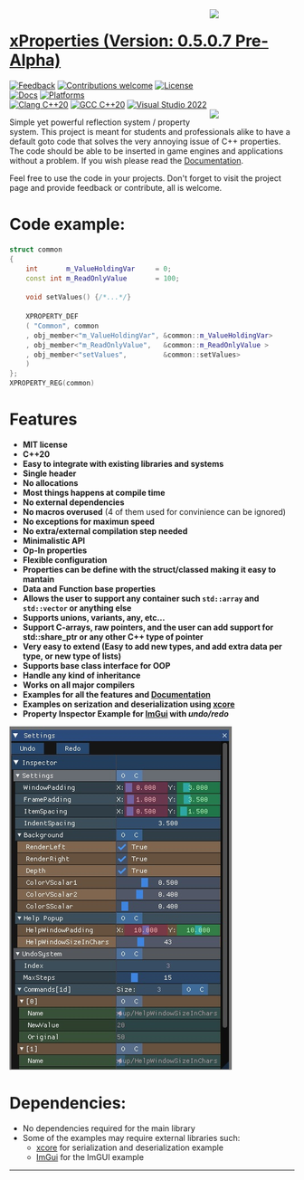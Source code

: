 <img src="https://i.imgur.com/GfJb3sQ.jpg" align="right" width="150px" />

# [xProperties (Version: 0.5.0.7 Pre-Alpha)](https://github.com/LIONant-depot/xproperty)

[             ![Feedback](https://img.shields.io/badge/feedback-welcome-brightgreen.svg)](https://gitlab.com/LIONant/properties/issues)
[![Contributions welcome](https://img.shields.io/badge/contributions-welcome-brightgreen.svg)](https://gitlab.com/LIONant/properties)
[              ![License](https://img.shields.io/badge/license-MIT-blue.svg)](https://opensource.org/licenses/MIT)
<br>
[            ![Docs](https://img.shields.io/badge/docs-ready-brightgreen.svg)](https://gitlab.com/LIONant/properties/blob/master/docs/Documentation.md)
[            ![Platforms](https://img.shields.io/badge/Platforms-All%20Supported-blue.svg)]()
<br>
[          ![Clang C++20](https://img.shields.io/badge/clang%20C%2B%2B20-compatible-brightgreen.svg)]()
[            ![GCC C++20](https://img.shields.io/badge/gcc%20C%2B%2B20-compatible-brightgreen.svg)]()
[   ![Visual Studio 2022](https://img.shields.io/badge/Visual%20Studio%202022-compatible-brightgreen.svg)](https://github.com/LIONant-depot/xproperty/blob/master/documentation/Documentation.md)
<br><img src="https://i.imgur.com/9a5d2ee.png" align="right" width="150px" />


Simple yet powerful reflection system / property system. This project is meant for students and professionals alike to have 
a default goto code that solves the very annoying issue of C++ properties. The code should be able to be inserted in game engines 
and applications without a problem. If you wish please read the
[Documentation](documentation/Main.md). 

Feel free to use the code in your projects. Don't forget to visit the project page and provide feedback or contribute, all is welcome.

# Code example:

```cpp
struct common
{
    int       m_ValueHoldingVar     = 0;
    const int m_ReadOnlyValue       = 100;  

    void setValues() {/*...*/}

    XPROPERTY_DEF
    ( "Common", common
    , obj_member<"m_ValueHoldingVar", &common::m_ValueHoldingVar>
    , obj_member<"m_ReadOnlyValue",   &common::m_ReadOnlyValue >
    , obj_member<"setValues",         &common::setValues>
    )
};
XPROPERTY_REG(common)
```

# Features
* **MIT license**
* **C++20**
* **Easy to integrate with existing libraries and systems**
* **Single header**
* **No allocations**
* **Most things happens at compile time**
* **No external dependencies**
* **No macros overused** (4 of them used for convinience can be ignored)
* **No exceptions for maximun speed**
* **No extra/external compilation step needed** 
* **Minimalistic API**
* **Op-In properties**
* **Flexible configuration**
* **Properties can be define with the struct/classed making it easy to mantain**
* **Data and Function base properties**
* **Allows the user to support any container such `std::array` and `std::vector` or anything else**
* **Supports unions, variants, any, etc...**
* **Support C-arrays, raw pointers, and the user can add support for std::share_ptr or any other C++ type of pointer**
* **Very easy to extend (Easy to add new types, and add extra data per type, or new type of lists)**
* **Supports base class interface for OOP**
* **Handle any kind of inheritance**
* **Works on all major compilers**
* **Examples for all the features and [Documentation](documentation/Main.md)**
* **Examples on serization and deserialization using [xcore](https://gitlab.com/LIONant/xcore)**
* **Property Inspector Example for [ImGui](https://github.com/ocornut/imgui) with *undo/redo***

![Inspector](documentation/ImguiPropertyInspector.png "ImGUI Property Inspector Example")

# Dependencies:

* No dependencies required for the main library
* Some of the examples may require external libraries such:
    *  [xcore](https://gitlab.com/LIONant/xcore) for serialization and deserialization example
    *  [ImGui](https://github.com/ocornut/imgui) for the ImGUI example

---